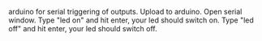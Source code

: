 arduino for serial triggering of outputs. Upload to arduino. Open serial window. Type "led on" and hit enter, your led should switch on. Type "led off" and hit enter, your led should switch off.
